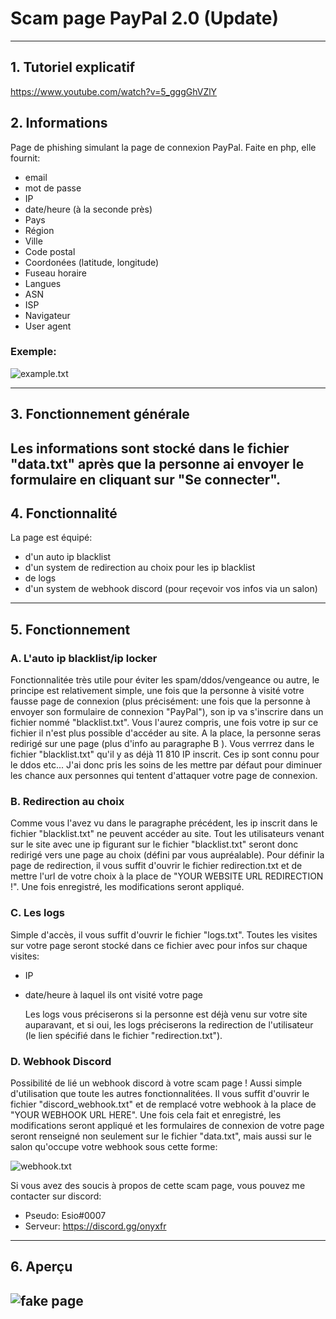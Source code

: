 # Scam page PayPal 2.0 (Update)
----
## 1. Tutoriel explicatif
https://www.youtube.com/watch?v=5_gggGhVZlY 
## 2. Informations
Page de phishing simulant la page de connexion PayPal. 
Faite en php, elle fournit:
  - email
  - mot de  passe
  - IP
  - date/heure (à la seconde près)
  - Pays
  - Région
  - Ville
  - Code postal
  - Coordonées (latitude, longitude)
  - Fuseau horaire
  - Langues
  - ASN
  - ISP
  - Navigateur
  - User agent

### Exemple:
![example.txt](https://media.discordapp.net/attachments/633782210238873612/882046827761901618/unknown.png?width=1360&height=630)


----
## 3. Fonctionnement générale


Les informations sont stocké dans le fichier "data.txt" après que la personne ai envoyer le formulaire en cliquant sur "Se connecter".
----
## 4. Fonctionnalité

La page est équipé:
  - d'un auto ip blacklist
  - d'un system de redirection au choix pour les ip blacklist
  - de logs
  - d'un system de webhook discord (pour reçevoir vos infos via un salon)
----
## 5. Fonctionnement

  ### A. L'auto ip blacklist/ip locker
  Fonctionnalitée très utile pour éviter les spam/ddos/vengeance ou autre, le principe est relativement simple, une fois que la personne à visité votre fausse page de connexion (plus précisément: une fois que la personne à envoyer son formulaire de connexion "PayPal"), son ip va s'inscrire dans un fichier nommé "blacklist.txt". Vous l'aurez compris, une fois votre ip sur ce fichier il n'est plus possible d'accéder au site. A la place, la personne seras redirigé sur une page (plus d'info au paragraphe B ). Vous verrrez dans le fichier "blacklist.txt" qu'il y as déjà 11 810 IP inscrit. Ces ip sont connu pour le ddos etc... J'ai donc pris les soins de les mettre par défaut pour diminuer les chance aux personnes qui tentent d'attaquer votre page de connexion.

### B. Redirection au choix
Comme vous l'avez vu dans le paragraphe précédent, les ip inscrit dans le fichier "blacklist.txt" ne peuvent accéder au site. Tout les utilisateurs venant sur le site avec une ip figurant sur le fichier "blacklist.txt" seront donc redirigé vers une page au choix (défini par vous aupréalable). Pour définir la page de redirection, il vous suffit d'ouvrir le fichier redirection.txt et de mettre l'url de votre choix à la place de "YOUR WEBSITE URL REDIRECTION !". Une fois enregistré, les modifications seront appliqué.

  ### C. Les logs
   Simple d'accès, il vous suffit d'ouvrir le fichier "logs.txt". Toutes les visites sur votre page seront stocké dans ce fichier avec pour infos sur chaque visites:
 - IP
 - date/heure à laquel ils ont visité votre page

   Les logs vous préciserons si la personne est déjà venu sur votre site auparavant, et si oui, les logs préciserons la redirection de l'utilisateur (le lien spécifié      dans le fichier "redirection.txt").
   
### D. Webhook Discord
Possibilité de lié un webhook discord à votre scam page ! Aussi simple d'utilisation que toute les autres fonctionnalitées. Il vous suffit d'ouvrir le fichier "discord_webhook.txt" et de remplacé votre webhook à la place de "YOUR WEBHOOK URL HERE". Une fois cela fait et enregistré, les modifications seront appliqué et les formulaires de connexion de votre page seront renseigné non seulement sur le fichier "data.txt", mais aussi sur le salon qu'occupe votre webhook sous cette forme:

![webhook.txt](https://media.discordapp.net/attachments/633782210238873612/882065636883312670/unknown.png?width=597&height=630)

Si vous avez des soucis à propos de cette scam page, vous pouvez me contacter sur discord:
  - Pseudo: Esio#0007
  - Serveur: https://discord.gg/onyxfr

----
## 6. Aperçu
![fake page](https://media.discordapp.net/attachments/633782210238873612/872501183011512381/unknown.png?width=1246&height=629)
----
